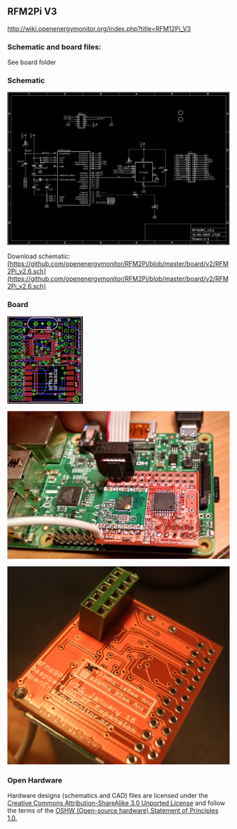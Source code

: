 ## RFM2Pi V3

http://wiki.openenergymonitor.org/index.php?title=RFM12Pi_V3

### Schematic and board files: 

See board folder

### Schematic

![RFm69PiV3.1_sch.png](RFm69PiV3.1_sch.png)

Download schematic: [https://github.com/openenergymonitor/RFM2Pi/blob/master/board/v2/RFM2Pi_v2.6.sch](https://github.com/openenergymonitor/RFM2Pi/blob/master/board/v2/RFM2Pi_v2.6.sch)

### Board

![RFm69PiV3.1_sch.png](RFm69PiV3.1_brd.png)

![RFM12Pi_V3.1_ISP_program.jpg](RFM12Pi_V3.1_ISP_program.jpg)

![RFM12Pi_V3.1_bottom.JPG](RFM12Pi_V3.1_bottom.JPG)

### Open Hardware

Hardware designs (schematics and CAD) files are licensed under the [Creative Commons Attribution-ShareAlike 3.0 Unported License](http://creativecommons.org/licenses/by-sa/3.0/) and follow the terms of the [OSHW (Open-source hardware) Statement of Principles 1.0.](http://freedomdefined.org/OSHW)
